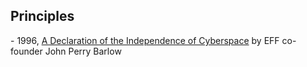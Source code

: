 ## Principles
- 1996, [A Declaration of the Independence of Cyberspace](https://www.eff.org/cyberspace-independence) by EFF co-founder John Perry Barlow
